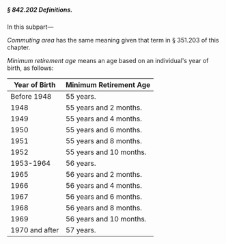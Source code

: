 ##### § 842.202 Definitions. #####

In this subpart—

*Commuting area* has the same meaning given that term in § 351.203 of this chapter.

*Minimum retirement age* means an age based on an individual's year of birth, as follows:

|Year of Birth |Minimum Retirement Age |
|--------------|-----------------------|
| Before 1948  |       55 years.       |
|     1948     |55 years and 2 months. |
|     1949     |55 years and 4 months. |
|     1950     |55 years and 6 months. |
|     1951     |55 years and 8 months. |
|     1952     |55 years and 10 months.|
|  1953-1964   |       56 years.       |
|     1965     |56 years and 2 months. |
|     1966     |56 years and 4 months. |
|     1967     |56 years and 6 months. |
|     1968     |56 years and 8 months. |
|     1969     |56 years and 10 months.|
|1970 and after|       57 years.       |